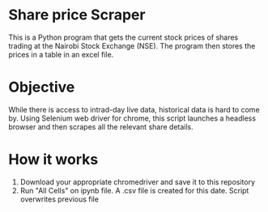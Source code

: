 # Share price Scraper

This is a Python program that gets the current stock prices of shares trading at the Nairobi Stock Exchange (NSE).
The program then stores the prices in a table in an excel file.

# Objective

While there is access to intrad-day live data, historical data is hard to come by. 
Using Selenium web driver for chrome, this script launches a headless browser and then scrapes all the relevant share details.

# How it works

1. Download your appropriate chromedriver and save it to this repository
2. Run "All Cells" on ipynb file. A .csv file is created for this date. Script overwrites previous file



